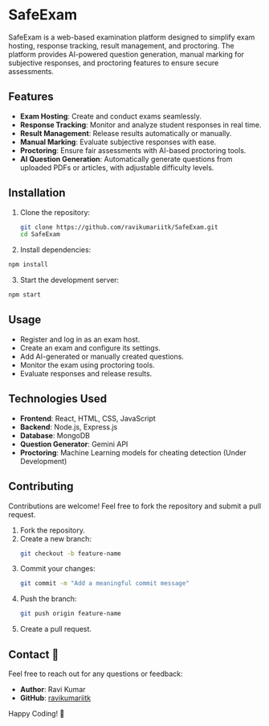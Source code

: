 # SafeExam

SafeExam is a web-based examination platform designed to simplify exam hosting, response tracking, result management, and proctoring. The platform provides AI-powered question generation, manual marking for subjective responses, and proctoring features to ensure secure assessments.

## Features

- **Exam Hosting**: Create and conduct exams seamlessly.
- **Response Tracking**: Monitor and analyze student responses in real time.
- **Result Management**: Release results automatically or manually.
- **Manual Marking**: Evaluate subjective responses with ease.
- **Proctoring**: Ensure fair assessments with AI-based proctoring tools.
- **AI Question Generation**: Automatically generate questions from uploaded PDFs or articles, with adjustable difficulty levels.

## Installation

1. Clone the repository:
   ```sh
   git clone https://github.com/ravikumariitk/SafeExam.git
   cd SafeExam
   ```
2. Install dependencies:
```sh
npm install
```
3. Start the development server:
```sh
npm start
```

## Usage
- Register and log in as an exam host.
- Create an exam and configure its settings.
- Add AI-generated or manually created questions.
- Monitor the exam using proctoring tools.
- Evaluate responses and release results.

## Technologies Used
- **Frontend**: React, HTML, CSS, JavaScript
- **Backend**: Node.js, Express.js
- **Database**: MongoDB
- **Question Generator**: Gemini API 
- **Proctoring**: Machine Learning models for cheating detection (Under Development)

## Contributing
Contributions are welcome! Feel free to fork the repository and submit a pull request.

1. Fork the repository.
2. Create a new branch:
   ```bash
   git checkout -b feature-name
   ```
3. Commit your changes:
   ```bash
   git commit -m "Add a meaningful commit message"
   ```
4. Push the branch:
   ```bash
   git push origin feature-name
   ```
5. Create a pull request.

## Contact 📨

Feel free to reach out for any questions or feedback:

- **Author**: Ravi Kumar  
- **GitHub**: [ravikumariitk](https://github.com/ravikumariitk)

Happy Coding! 🎉
